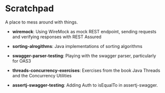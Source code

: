 # Scratchpad
A place to mess around with things.

* **wiremock**: Using WireMock as mock REST endpoint, sending requests and verifying responses with REST Assured

* **sorting-alrogithms**: Java implementations of sorting algorithms

* **swagger-parser-testing**: Playing with the swagger parser, particularly for OAS3

* **threads-concurrency-exercises**: Exercises from the book   Java Threads and the Concurrency Utilities

* **assertj-swagger-testing**: Adding Auth to isEqualTo in assertj-swagger.
